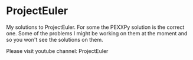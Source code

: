# ProjectEuler

My solutions to ProjectEuler. For some the PEXXPy solution is the correct one. Some of the problems I might be working on them at the moment and so you won't see the solutions on them.

Please visit youtube channel: ProjectEuler
